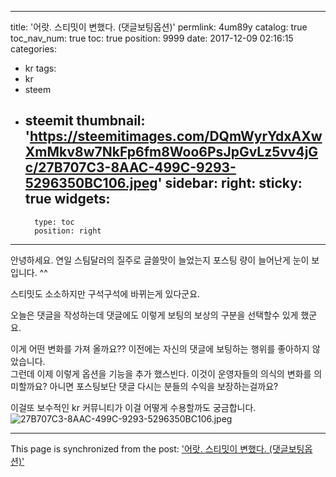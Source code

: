 
---
title: '어랏.  스티밋이 변했다. (댓글보팅옵션)'
permlink: 4um89y
catalog: true
toc_nav_num: true
toc: true
position: 9999
date: 2017-12-09 02:16:15
categories:
- kr
tags:
- kr
- steem
- steemit
thumbnail: 'https://steemitimages.com/DQmWyrYdxAXwXmMkv8w7NkFp6fm8Woo6PsJpGvLz5vv4jGc/27B707C3-8AAC-499C-9293-5296350BC106.jpeg'
sidebar:
    right:
        sticky: true
widgets:
    -
        type: toc
        position: right
---


안녕하세요.  연일 스팀달러의 질주로 글쓸맛이 늘었는지 포스팅 량이 늘어난게 눈이 보입니다. ^^ 

스티밋도 소소하지만 구석구석에 바뀌는게 있다군요.  

오늘은 댓글을 작성하는데 댓글에도 이렇게 보팅의 보상의 구분을 선택할수 있게 했군요.  

이게 어떤 변화를 가져 올까요??
이전에는 자신의 댓글에 보팅하는 행위를 좋아하지 않았습니다.  
그런데 이제 이렇게 옵션을 기능을 추가 했스빈다.  이것이 운영자들의 의식의 변화를 의미할까요? 아니면 포스팅보단 댓글 다시는 분들의 수익을 보장하는걸까요? 

이걸또 보수적인 kr 커뮤니티가 이걸 어떻게 수용할까도 궁금합니다. 
![27B707C3-8AAC-499C-9293-5296350BC106.jpeg](https://steemitimages.com/DQmWyrYdxAXwXmMkv8w7NkFp6fm8Woo6PsJpGvLz5vv4jGc/27B707C3-8AAC-499C-9293-5296350BC106.jpeg)

- - -

This page is synchronized from the post: ['어랏.  스티밋이 변했다. (댓글보팅옵션)'](https://steemit.com/@kingbit/4um89y)
